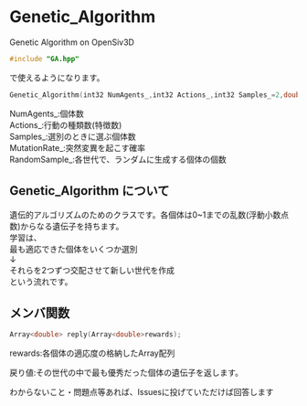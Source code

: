 # Genetic_Algorithm
Genetic Algorithm on OpenSiv3D
```C++
#include "GA.hpp"
```
で使えるようになります。

```C++
Genetic_Algorithm(int32 NumAgents_,int32 Actions_,int32 Samples_=2,double MutationRate_=0.01,int32 RandomSample_=1);
```
NumAgents_:個体数<br>
Actions_:行動の種類数(特徴数)<br>
Samples_:選別のときに選ぶ個体数 <br>
MutationRate_:突然変異を起こす確率<br>
RandomSample_:各世代で、ランダムに生成する個体の個数<br>

## Genetic_Algorithm について
遺伝的アルゴリズムのためのクラスです。各個体は0~1までの乱数(浮動小数点数)からなる遺伝子を持ちます。<br>
学習は、<br>
最も適応できた個体をいくつか選別<br>
↓<br>
それらを2つずつ交配させて新しい世代を作成<br>
という流れです。

## メンバ関数
```C++
Array<double> reply(Array<double>rewards);
```
rewards:各個体の適応度の格納したArray配列<br>

戻り値:その世代の中で最も優秀だった個体の遺伝子を返します。

わからないこと・問題点等あれば、Issuesに投げていただけば回答します
